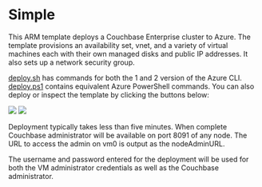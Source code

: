 # Simple

This ARM template deploys a Couchbase Enterprise cluster to Azure.  The template provisions an availability set, vnet, and a variety of virtual machines each with their own managed disks and public IP addresses.  It also sets up a network security group.

[deploy.sh](deploy.sh) has commands for both the 1 and 2 version of the Azure CLI.  [deploy.ps1](deploy.ps1) contains equivalent Azure PowerShell commands.  You can also deploy or inspect the template by clicking the buttons below:

<a href="https://portal.azure.com/#create/Microsoft.Template/uri/https%3A%2F%2Fraw.githubusercontent.com%2Fcouchbase-partners%2Fazure-resource-manager-couchbase%2Fmaster%2Fsimple%2FmainTemplate.json" target="_blank"><img src="http://azuredeploy.net/deploybutton.png"/></a>
<a href="http://armviz.io/#/?load=https%3A%2F%2Fraw.githubusercontent.com%2Fcouchbase-partners%2Fazure-resource-manager-couchbase%2Fmaster%2Fsimple%2FmainTemplate.json" target="_blank"><img src="http://armviz.io/visualizebutton.png"/></a>

Deployment typically takes less than five minutes.  When complete Couchbase administrator will be available on port 8091 of any node.  The URL to access the admin on vm0 is output as the nodeAdminURL.  

The username and password entered for the deployment will be used for both the VM administrator credentials as well as the Couchbase administrator.
